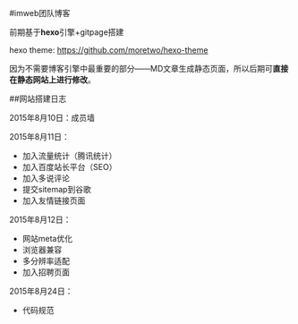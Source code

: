 #imweb团队博客

前期基于**hexo**引擎+gitpage搭建

hexo theme:
https://github.com/moretwo/hexo-theme

因为不需要博客引擎中最重要的部分——MD文章生成静态页面，所以后期可**直接在静态网站上进行修改**。

##网站搭建日志

2015年8月10日：成员墙

2015年8月11日：

* 加入流量统计（腾讯统计）
* 加入百度站长平台（SEO）
* 加入多说评论
* 提交sitemap到谷歌
* 加入友情链接页面

2015年8月12日：

* 网站meta优化
* 浏览器兼容
* 多分辨率适配
* 加入招聘页面

2015年8月24日：

* 代码规范